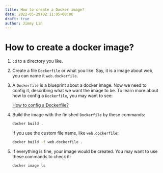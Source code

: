 ```yaml
---
title: How to create a Docker image?
date: 2022-05-29T02:11:05+08:00
draft: true
author: Jimmy Lin
---
```


# How to create a docker image?

1. `cd` to a directory you like.
2. Create a file `Dockerfile` or what you like. Say, it is a image about web, you can name it `web.dockerfile`.
3. A `Dockerfile` is a blueprint about a docker image. Now we need to config it, describing what we want the image to be. To learn more about how to config a `Dockerfile`, you may want to see:

   [How to config a Dockerfile?](https://www.notion.so/How-to-config-a-Dockerfile-12a4156af22c49a9bd86f9562eafedc7)

4. Build the image with the finished `Dockerfile` by these commands:

   ```bash
   docker build .
   ```

   If you use the custom file name, like `web.dockerfile`:

   ```bash
   docker build -f web.dockerfile .
   ```

5. If everything is fine, your image would be created. You may want to use these commands to check it:

   ```bash
   docker image ls
   ```
